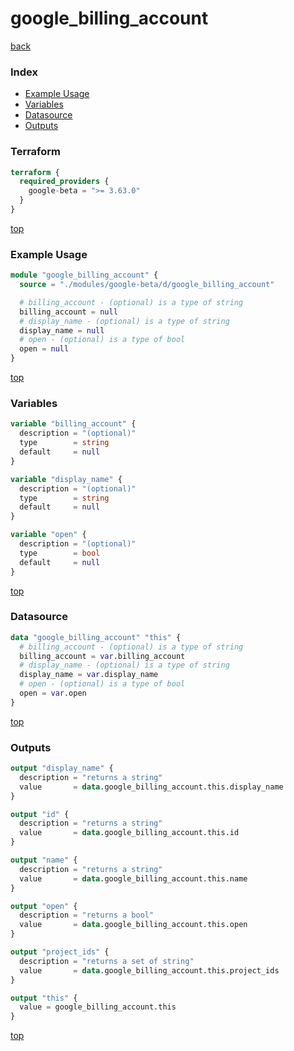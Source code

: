 # google_billing_account

[back](../google-beta.md)

### Index

- [Example Usage](#example-usage)
- [Variables](#variables)
- [Datasource](#datasource)
- [Outputs](#outputs)

### Terraform

```terraform
terraform {
  required_providers {
    google-beta = ">= 3.63.0"
  }
}
```

[top](#index)

### Example Usage

```terraform
module "google_billing_account" {
  source = "./modules/google-beta/d/google_billing_account"

  # billing_account - (optional) is a type of string
  billing_account = null
  # display_name - (optional) is a type of string
  display_name = null
  # open - (optional) is a type of bool
  open = null
}
```

[top](#index)

### Variables

```terraform
variable "billing_account" {
  description = "(optional)"
  type        = string
  default     = null
}

variable "display_name" {
  description = "(optional)"
  type        = string
  default     = null
}

variable "open" {
  description = "(optional)"
  type        = bool
  default     = null
}
```

[top](#index)

### Datasource

```terraform
data "google_billing_account" "this" {
  # billing_account - (optional) is a type of string
  billing_account = var.billing_account
  # display_name - (optional) is a type of string
  display_name = var.display_name
  # open - (optional) is a type of bool
  open = var.open
}
```

[top](#index)

### Outputs

```terraform
output "display_name" {
  description = "returns a string"
  value       = data.google_billing_account.this.display_name
}

output "id" {
  description = "returns a string"
  value       = data.google_billing_account.this.id
}

output "name" {
  description = "returns a string"
  value       = data.google_billing_account.this.name
}

output "open" {
  description = "returns a bool"
  value       = data.google_billing_account.this.open
}

output "project_ids" {
  description = "returns a set of string"
  value       = data.google_billing_account.this.project_ids
}

output "this" {
  value = google_billing_account.this
}
```

[top](#index)